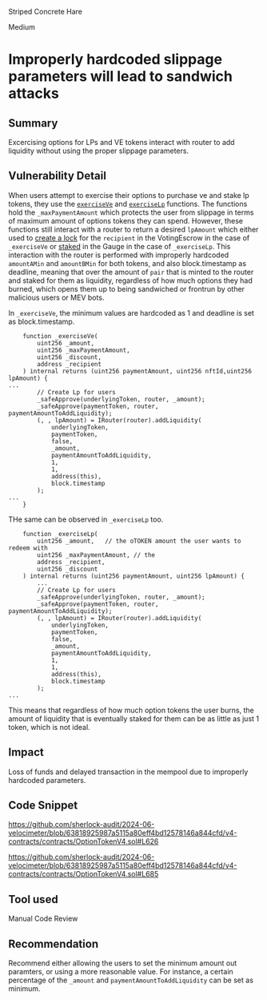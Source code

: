 Striped Concrete Hare

Medium

# Improperly hardcoded slippage parameters will lead to sandwich attacks

## Summary

Excercising options for LPs and VE tokens interact with router to add liquidity without using the proper slippage parameters.

## Vulnerability Detail
When users attempt to exercise their options to purchase ve and stake lp tokens, they use the [`exerciseVe`](https://github.com/sherlock-audit/2024-06-velocimeter/blob/63818925987a5115a80eff4bd12578146a844cfd/v4-contracts/contracts/OptionTokenV4.sol#L286) and [`exerciseLp`](https://github.com/sherlock-audit/2024-06-velocimeter/blob/63818925987a5115a80eff4bd12578146a844cfd/v4-contracts/contracts/OptionTokenV4.sol#L305) functions. The functions hold the `_maxPaymentAmount` which protects the user from slippage in terms of maximum amount of options tokens they can spend. However, these functions still interact with a router to return a desired `lpAmount` which either used to [create a lock](https://github.com/sherlock-audit/2024-06-velocimeter/blob/63818925987a5115a80eff4bd12578146a844cfd/v4-contracts/contracts/OptionTokenV4.sol#L640) for the `recipient` in the VotingEscrow in the case of `_exerciseVe` or [staked](https://github.com/sherlock-audit/2024-06-velocimeter/blob/63818925987a5115a80eff4bd12578146a844cfd/v4-contracts/contracts/OptionTokenV4.sol#L700) in the Gauge in the case of `_exerciseLp`. 
This interaction with the router is performed with improperly hardcoded `amountAMin` and `amountBMin` for both tokens, and also block.timestamp as deadline, meaning that over the amount of `pair` that is minted to the router and staked for them as liquidity, regardless of how much options they had burned, which opens them up to being sandwiched or frontrun by other malicious users or MEV bots.

In `_exerciseVe`, the minimum values are hardcoded as 1 and deadline is set as block.timestamp. 
```solidity
    function _exerciseVe(
        uint256 _amount,
        uint256 _maxPaymentAmount,
        uint256 _discount,
        address _recipient
    ) internal returns (uint256 paymentAmount, uint256 nftId,uint256 lpAmount) {
...
        // Create Lp for users
        _safeApprove(underlyingToken, router, _amount);
        _safeApprove(paymentToken, router, paymentAmountToAddLiquidity);
        (, , lpAmount) = IRouter(router).addLiquidity(
            underlyingToken,
            paymentToken,
            false,
            _amount,
            paymentAmountToAddLiquidity,
            1,
            1,
            address(this),
            block.timestamp
        );
...
    }
```
THe same can be observed in `_exerciseLp` too.
```solidity
    function _exerciseLp(
        uint256 _amount,   // the oTOKEN amount the user wants to redeem with
        uint256 _maxPaymentAmount, // the 
        address _recipient,
        uint256 _discount
    ) internal returns (uint256 paymentAmount, uint256 lpAmount) {
        ...
        // Create Lp for users
        _safeApprove(underlyingToken, router, _amount);
        _safeApprove(paymentToken, router, paymentAmountToAddLiquidity);
        (, , lpAmount) = IRouter(router).addLiquidity(
            underlyingToken,
            paymentToken,
            false,
            _amount,
            paymentAmountToAddLiquidity,
            1,
            1,
            address(this),
            block.timestamp
        );
...
```

This means that regardless of how much option tokens the user burns, the amount of liquidity that is eventually staked for them can be as little as just 1 token, which is not ideal. 

## Impact

Loss of funds and delayed transaction in the mempool due to improperly hardcoded parameters.

## Code Snippet

https://github.com/sherlock-audit/2024-06-velocimeter/blob/63818925987a5115a80eff4bd12578146a844cfd/v4-contracts/contracts/OptionTokenV4.sol#L626

https://github.com/sherlock-audit/2024-06-velocimeter/blob/63818925987a5115a80eff4bd12578146a844cfd/v4-contracts/contracts/OptionTokenV4.sol#L685

## Tool used
Manual Code Review

## Recommendation

Recommend either allowing the users to set the minimum amount out paramters, or using a more reasonable value. For instance, a certain percentage of the `_amount` and `paymentAmountToAddLiquidity` can be set as minimum.